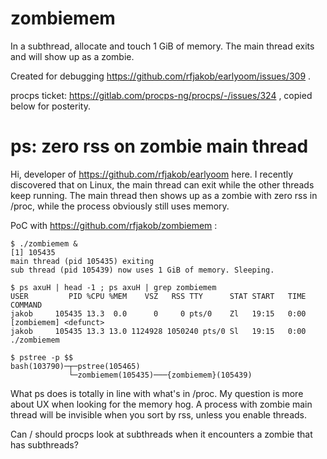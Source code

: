 # zombiemem

In a subthread, allocate and touch 1 GiB of memory.
The main thread exits and will show up as a zombie.

Created for debugging https://github.com/rfjakob/earlyoom/issues/309 .

procps ticket: https://gitlab.com/procps-ng/procps/-/issues/324 ,
copied below for posterity.

# ps: zero rss on zombie main thread

Hi, developer of https://github.com/rfjakob/earlyoom here. I recently discovered that on Linux, the main thread can exit while the other threads keep running. The main thread then shows up as a zombie with zero rss in /proc, while the process obviously still uses memory.

PoC with https://github.com/rfjakob/zombiemem :

```
$ ./zombiemem &
[1] 105435
main thread (pid 105435) exiting
sub thread (pid 105439) now uses 1 GiB of memory. Sleeping.

$ ps axuH | head -1 ; ps axuH | grep zombiemem
USER         PID %CPU %MEM    VSZ   RSS TTY      STAT START   TIME COMMAND
jakob     105435 13.3  0.0      0     0 pts/0    Zl   19:15   0:00 [zombiemem] <defunct>
jakob     105435 13.3 13.0 1124928 1050240 pts/0 Sl   19:15   0:00 ./zombiemem

$ pstree -p $$
bash(103790)─┬─pstree(105465)
             └─zombiemem(105435)───{zombiemem}(105439)
```

What ps does is totally in line with what's in /proc. My question is more about UX when looking for the memory hog. A process with zombie main thread will be invisible when you sort by rss, unless you enable threads.

Can / should procps look at subthreads when it encounters a zombie that has subthreads?